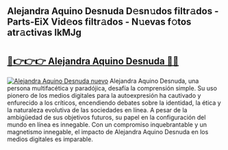 ## Alejandra Aquino Desnuda D𝚎sn𝚞dos filtr𝚊dos - Parts-EiX Vid𝚎os filtr𝚊dos - N𝚞evas f𝚘tos atr𝚊ctivas lkMJg

# <h2><a href="http://mbbzz26.tromn.icu/?c=Alejandra+Aquino+Desnuda">🔗👉👉👉 Alejandra Aquino Desnuda 🔗🔗</a></h2>

[![Alejandra Aquino Desnuda nuevo](https://i.imgur.com/pEAQMta.gif)](http://mbbzz26.tromn.icu/?c=Alejandra+Aquino+Desnuda)
Alejandra Aquino Desnuda, una persona multifacética y paradójica, desafía la comprensión simple. Su uso pionero de los medios digitales para la autoexpresión ha cautivado y enfurecido a los críticos, encendiendo debates sobre la identidad, la ética y la naturaleza evolutiva de las sociedades en línea. A pesar de la ambigüedad de sus objetivos futuros, su papel en la configuración del mundo en línea es innegable. Con un compromiso inquebrantable y un magnetismo innegable, el impacto de Alejandra Aquino Desnuda en los medios digitales es imparable.
